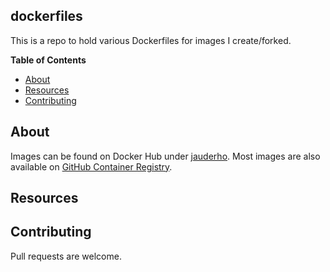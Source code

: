 ## dockerfiles

This is a repo to hold various Dockerfiles for images I create/forked.

**Table of Contents**

<!-- toc -->

- [About](#about)
- [Resources](#resources)
- [Contributing](#contributing)

<!-- tocstop -->

## About

Images can be found on Docker Hub under [jauderho](https://hub.docker.com/u/jauderho/). Most images are also available on [GitHub Container Registry](https://github.com/users/jauderho/packages?repo_name=dockerfiles).

## Resources

## Contributing

Pull requests are welcome.
